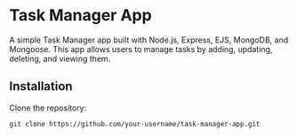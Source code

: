 # Task Manager App

A simple Task Manager app built with Node.js, Express, EJS, MongoDB, and Mongoose. This app allows users to manage tasks by adding, updating, deleting, and viewing them.

## Installation

Clone the repository:

   ```bash
   git clone https://github.com/your-username/task-manager-app.git
